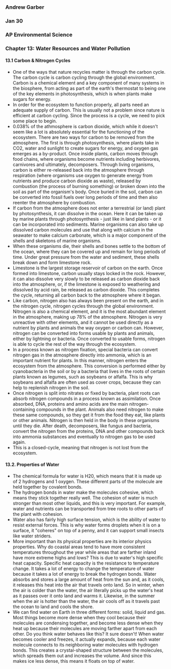 ### Andrew Garber
### Jan 30
### AP Environmental Science
### Chapter 13: Water Resources and Water Pollution

#### 13.1 Carbon & Nitrogen Cycles
 - One of the ways that nature recycles matter is through the carbon cycle. The carbon cycle is carbon cycling through the global environment. Carbon is a chemical element and a key component of many systems in the biosphere, from acting as part of the earth's thermostat to being one of the key elements in photosynthesis, which is when plants make sugars for energy.
 - In order for the ecosystem to function properly, all parts need an adequate supply of carbon. This is usually not a problem since nature is efficient at carbon cycling. Since the process is a cycle, we need to pick some place to begin.
 - 0.038% of the athmosphere is carbon dioxide, which while it doesn't seem like a lot is absolutely essential for the functioning of the ecosystem. There are two ways for carbon to be removed from the atmosphere. The first is through photosynthesis, where plants take in CO2, water and sunlight to create sugars for energy, and oxygen gas emerges as a by-product. Once inside plants, carbon moves through food chains, where organisms become nutrients including herbivores, carnivores and ultimately, decomposers. Through living organisms, carbon is either re-released back into the atmosphere through respiration (where organisms use oxygen to generate energy from nutrients and produce carbon dioxide as waste), released by combustion (the process of burning something) or broken down into the soil as part of the organism's body. Once buried in the soil, carbon can be converted into fossil fuels over long periods of time and then also reenter the atmosphere by combustion.
 - If carbon from the atmosphere does not enter a terrestrial (or land) plant by photosynthesis, it can dissolve in the ocean. Here it can be taken up by marine plants through photosynthesis - just like in land plants - or it can be incorporated into sediments. Marine organisms can also take up dissolved carbon molecules and use that along with calcium in the seawater to make calcium carbonate, which is a major component of the shells and skeletons of marine organisms.
 - When these organisms die, their shells and bones settle to the bottom of the ocean, where they can be covered up and remain for long periods of time. Under great pressure from the water and sediment, these shells break down and form limestone rock.
 - Limestone is the largest storage reservoir of carbon on the earth. Once formed into limestone, carbon usually stays locked in the rock. However, it can also dissolve very slowly to be released as carbon dioxide back into the atmosphere, or, if the limestone is exposed to weathering and dissolved by acid rain, be released as carbon dioxide. This completes the cycle, returning all carbon back to the atmosphere where it began. 
 - Like carbon, nitrogen also has always been present on the earth, and in the nitrogen cycle, nitrogen cycles through the global environment. Nitrogen is also a chemical element, and it is the most abundant element in the atmosphere, making up 78% of the atmosphere. Nitrogen is very unreactive with other elements, and it cannot be used directly as a nutrient by plants and animals the way oxygen or carbon can. However, nitrogen can be converted into forms usable by plants and animals, either by lightning or bacteria. Once converted to usable forms, nitrogen is able to cycle the rest of the way through the ecosystem.
 - In a process known as nitrogen fixation, special bacteria can convert nitrogen gas in the atmosphere directly into ammonia, which is an important nutrient for plants. In this manner, nitrogen enters the ecosystem from the atmosphere. This conversion is performed either by cyanobacteria in the soil or by a bacteria that lives in the roots of certain plants known as legumes, such as soybeans or alfalfa. This is why soybeans and alfalfa are often used as cover crops, because they can help to replenish nitrogen in the soil.
 - Once nitrogen is split into nitrates or fixed by bacteria, plant roots can absorb nitrogen compounds in a process known as assimilation. Once absorbed, DNA, proteins and amino acids are the main nitrogen-containing compounds in the plant. Animals also need nitrogen to make these same compounds, so they get it from the food they eat, like plants or other animals. Nitrogen is then held in the body in these organisms until they die. After death, decomposers, like fungus and bacteria, convert the nitrogen from the proteins, DNA and other compounds back into ammonia substances and eventually to nitrogen gas to be used again.
 - This is a closed-cycle, meaning that nitrogen is not lost from the ecosystem.

#### 13.2. Properties of Water
 - The chemical formula for water is H20, which means that it is made up of 2 hydrogens and 1 oxygen. These different parts of the molecule are held together by covalent bonds.
 - The hydrogen bonds in water make the molecules cohesive, which means they stick together really well. The cohesion of water is much stronger than most other liquids, and this is very important. For example, water and nutrients can be transported from tree roots to other parts of the plant with cohesion.
 - Water also has fairly high surface tension, which is the ability of water to resist external forces. This is why water forms droplets when it is on a surface, it "coheres" on top of a penny, and it can support small insects like water striders.
 - More important than its physical properties are its interior physics properties. Why do coastal areas tend to have more consistent temperatures throughout the year while areas that are farther inland have more extreme highs and lows? This is due to water's high specific heat capacity. Specific heat capacity is the resistance to temperature change. It takes a lot of energy to change the temperature of water because it takes a lot of energy to break the hydrogen bonds. Water absorbs and stores a large amount of heat from the sun and, as it cools, it releases this heat into the air that travels onto land. So in winter, when the air is colder than the water, the air literally picks up the water's heat as it passes over it onto land and warms it. Likewise, in the summer when the air is hotter than the water, the air cools off as it travels past the ocean to land and cools the shore. 
 - We can find water on Earth in three different forms: solid, liquid and gas. Most things become more dense when they cool because their molecules are condensing together, and become less dense when they heat up because their molecules are moving farther apart from each other. Do you think water behaves like this? It sure doesn't! When water becomes cooler and freezes, it actually expands, because each water molecule connects to its neighboring water molecules with hydrogen bonds. This creates a crystal-shaped structure between the molecules, which spreads them out and increases the volume. And since this makes ice less dense, this means it floats on top of water.

